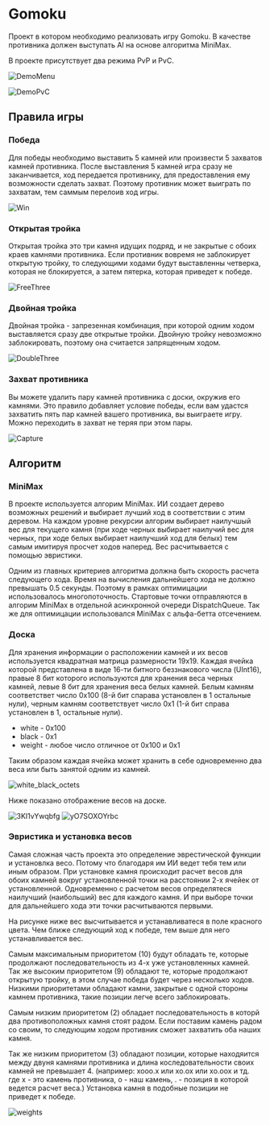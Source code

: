 # Gomoku
  
Проект в котором необходимо реализовать игру Gomoku. В качестве противника должен выступать AI на основе алгоритма MiniMax.

В проекте присутствует два режима PvP и PvC. 

![DemoMenu](https://github.com/MixFon/Gomoku/blob/master/gifs/DemoMenu.gif "Демострация меню")


![DemoPvC](https://github.com/MixFon/Gomoku/blob/master/gifs/DemoPvC.gif "Демонстрация игры с ИИ")

## Правила игры

### Победа
Для победы необходимо выставить 5 камней или произвести 5 захватов камней противника. После выставления 5 камней игра сразу не заканчивается, ход передается противнику, для предоставления ему возможности сделать захват. Поэтому противник может выиграть по захватам, тем саммым перелоив ход игры.

![Win](https://github.com/MixFon/Gomoku/blob/master/gifs/Win.gif "Показ победы")

### Открытая тройка
Открытая тройка это три камня идущих подряд, и не закрытые с обоих краев камнями противника. Если противник вовремя не заблокирует открытую тройку, то следующими ходами будут выставленны четверка, которая не блокируется, а затем пятерка, которая приведет к победе.

![FreeThree](https://github.com/MixFon/Gomoku/blob/master/gifs/FreeThree.gif "Выставление свободной тройки")

### Двойная тройка
Двойная тройка - запрезенная комбинация, при которой одним ходом выставляется сразу две открытые тройки. Двойную тройку невозможно заблокировать, поэтому она считается запрященным ходом. 

![DoubleThree](https://github.com/MixFon/Gomoku/blob/master/gifs/DoubleThree.gif "Возможные варианты двойной тройки")

### Захват противника
Вы можете удалить пару камней противника с доски, окружив его камнями. Это правило добавляет условие победы, если вам удастся захватить пять пар камней вашего противника, вы выиграете игру. Можно переходить в захват не теряя при этом пары.

![Capture](https://github.com/MixFon/Gomoku/blob/master/gifs/Capture.gif "Захват")

## Алгоритм

### MiniMax

В проекте используется алгорим MiniMax. ИИ создает дерево возможных решений и выбирает лучший ход в соответствии с этим деревом. На каждом уровне рекурсии алгорим выбирает наилучшый вес для текущего камня (при ходе черных выбирает наилучий вес для черных, при ходе белых выбирает наилучший ход для белых) тем самым имитируя просчет ходов наперед. Вес расчитывается с помощью эвристики.

Одним из главных критериев алгоритма должна быть скорость расчета следующего хода. Время на вычисления дальнейшего хода не должно превышать 0.5 секунды. Поэтому в рамках оптимицации использовалось многопоточность. Стартовые точки отправляются в алгорим MiniMax в отдельной асинхронной очереди DispatchQueue. Так же для оптимицации использовался MiniMax с альфа-бетта отсечением.

### Доска

Для хранения информации о расположении камней и их весов используется квадратная матрица размерности 19x19. Каждая ячейка которой представлена в виде 16-ти битного беззнакового числа (UInt16), правые 8 бит которого используются для хранения веса черных камней, левые 8 бит для хранения веса белых камней. Белым камням соответствет число 0x100 (8-й бит спарава установлен в 1 остальные нули), черным камням соответствует число 0x1 (1-й бит справа установлен в 1, остальные нули).
- white  - 0x100
- black  - 0x1
- weight - любое число отличное от 0x100 и 0x1

Таким образом каждая ячейка может хранить в себе одновременно два веса или быть занятой одним из камней.

![white_black_octets](https://github.com/MixFon/Gomoku/blob/master/gifs/white_black_octets.jpg "Октеты для белых и черных камней")

Ниже показано отображение весов на доске.

![3KI1vYwqbfg](https://github.com/MixFon/Gomoku/blob/master/gifs/3KI1vYwqbfg.jpg "Отображение весов каждого из камней")
![yO7SOXOYrbc](https://github.com/MixFon/Gomoku/blob/master/gifs/yO7SOXOYrbc.jpg "Отображение весов каждого из камней")

### Эвристика и установка весов

Самая сложная часть проекта это определение эврестической функции и установлка весо. Потому что благодаря им ИИ ведет тебя тем или иным образом. При установке камня происходит расчет весов для обоих камней вокруг установленной точки на расстоянии 2-х ячейек от установленной. Одновременно с расчетом весов определятеся наилучший (наибольший) вес для каждого камня. И при выборе точки для дальнейшего хода эти точки расчитываются первыми.

На рисунке ниже вес высчитывается и устанавливатеся в поле красного цвета. Чем ближе следующий ход к победе, тем выше для него устанавливается вес.

Самым максимальным приоритетом (10) будут обладать те, которые продолжают последовательность из 4-х уже установленных камней. Так же высоким приоритетом (9) обладают те, которые продолжают открытую тройку, в этом случае победа будет через несколько ходов. Низкими приоритетами обладают камни, закрытые с одной стороны камнем противника, такие позиции легче всего заблокировать.

Самым низким приоритетом (2) обладает последовательность в которй два противоположных камня стоят радом. Если поставим камень радом со своим, то следующим ходом противник сможет захватить оба наших камня.  

Так же низким приоритетом (3) обладают позиции, которые находяится между двуня камнями противника и длина коследовательности своих камней не превышает 4. (например: xooo.x или xo.ox или xo.oox и тд. где x - это камень противника, o - наш камень, . -  позиция в которой ведется расчет веса.) Установка камня в подобные позиции не приведет к победе. 

![weights](https://github.com/MixFon/Gomoku/blob/master/gifs/weights.jpg "Распределение весов")
